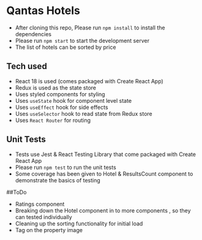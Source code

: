 # Qantas Hotels

- After cloning this repo, Please run `npm install` to install the dependencies
- Please run `npm start` to start the development server
- The list of hotels can be sorted by price

## Tech used

- React 18 is used (comes packaged with Create React App)
- Redux is used as the state store
- Uses styled components for styling
- Uses `useState` hook for component level state
- Uses `useEffect` hook for side effects
- Uses `useSelector` hook to read state from Redux store
- Uses `React Router` for routing

## Unit Tests

- Tests use Jest & React Testing Library that come packaged with Create React App
- Please run `npm test` to run the unit tests
- Some coverage has been given to Hotel & ResultsCount component to demonstrate the basics of testing

##ToDo
- Ratings component
- Breaking down the Hotel component in to more components , so they can tested individually
- Cleaning up the sorting functionality for initial load
- Tag on the property image
